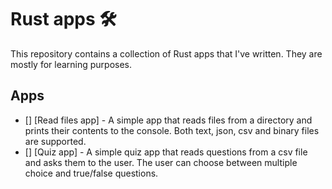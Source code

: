 # Rust apps 🛠️

This repository contains a collection of Rust apps that I've written. They are mostly for learning purposes.

## Apps

- [] [Read files app] - A simple app that reads files from a directory and prints their contents to the console. Both text, json, csv and binary files are supported.
- [] [Quiz app] - A simple quiz app that reads questions from a csv file and asks them to the user. The user can choose between multiple choice and true/false questions.
